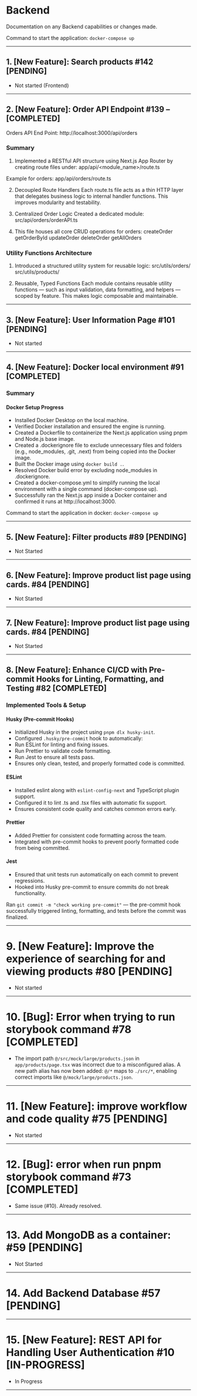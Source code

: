 # Backend

Documentation on any Backend capabilities or changes made.

Command to start the application: `docker-compose up`

---

## 1. [New Feature]: Search products #142 [PENDING]

- Not started (Frontend)

---

## 2. [New Feature]: Order API Endpoint #139 – [COMPLETED]

Orders API End Point: http://localhost:3000/api/orders

### Summary

1. Implemented a RESTful API structure using Next.js App Router by creating route files under: app/api/<module_name>/route.ts

Example for orders:
app/api/orders/route.ts

2. Decoupled Route Handlers
   Each route.ts file acts as a thin HTTP layer that delegates business logic to internal handler functions. This improves modularity and testability.

3. Centralized Order Logic
   Created a dedicated module: src/api/orders/orderAPI.ts

4. This file houses all core CRUD operations for orders:
   createOrder
   getOrderById
   updateOrder
   deleteOrder
   getAllOrders

### Utility Functions Architecture

1. Introduced a structured utility system for reusable logic:
   src/utils/orders/
   src/utils/products/

2. Reusable, Typed Functions
   Each module contains reusable utility functions — such as input validation, data formatting, and helpers — scoped by feature. This makes logic composable and maintainable.

---

## 3. [New Feature]: User Information Page #101 [PENDING]

- Not started

---

## 4. [New Feature]: Docker local environment #91 [COMPLETED]

### Summary

#### Docker Setup Progress

- Installed Docker Desktop on the local machine.
- Verified Docker installation and ensured the engine is running.
- Created a Dockerfile to containerize the Next.js application using pnpm and Node.js base image.
- Created a .dockerignore file to exclude unnecessary files and folders (e.g., node_modules, .git, .next) from being copied into the Docker image.
- Built the Docker image using `docker build .`.
- Resolved Docker build error by excluding node_modules in .dockerignore.
- Created a docker-compose.yml to simplify running the local environment with a single command (docker-compose up).
- Successfully ran the Next.js app inside a Docker container and confirmed it runs at http://localhost:3000.

Command to start the application in docker: `docker-compose up`

---

## 5. [New Feature]: Filter products #89 [PENDING]

- Not Started

---

## 6. [New Feature]: Improve product list page using cards. #84 [PENDING]

- Not Started

---

## 7. [New Feature]: Improve product list page using cards. #84 [PENDING]

- Not Started

---

## 8. [New Feature]: Enhance CI/CD with Pre-commit Hooks for Linting, Formatting, and Testing #82 [COMPLETED]

### Implemented Tools & Setup

#### Husky (Pre-commit Hooks)

- Initialized Husky in the project using `pnpm dlx husky-init`.
- Configured `.husky/pre-commit` hook to automatically:
- Run ESLint for linting and fixing issues.
- Run Prettier to validate code formatting.
- Run Jest to ensure all tests pass.
- Ensures only clean, tested, and properly formatted code is committed.

#### ESLint

- Installed eslint along with `eslint-config-next` and TypeScript plugin support.
- Configured it to lint .ts and .tsx files with automatic fix support.
- Ensures consistent code quality and catches common errors early.

#### Prettier

- Added Prettier for consistent code formatting across the team.
- Integrated with pre-commit hooks to prevent poorly formatted code from being committed.

#### Jest

- Ensured that unit tests run automatically on each commit to prevent regressions.
- Hooked into Husky pre-commit to ensure commits do not break functionality.

Ran `git commit -m "check working pre-commit"` — the pre-commit hook successfully triggered linting, formatting, and tests before the commit was finalized.

---

# 9. [New Feature]: Improve the experience of searching for and viewing products #80 [PENDING]

- Not started

---

# 10. [Bug]: Error when trying to run storybook command #78 [COMPLETED]

- The import path `@/src/mock/large/products.json` in `app/products/page.tsx` was incorrect due to a misconfigured alias. A new path alias has now been added: `@/*` maps to `./src/*`, enabling correct imports like `@/mock/large/products.json`.

---

# 11. [New Feature]: improve workflow and code quality #75 [PENDING]

- Not started

---

# 12. [Bug]: error when run pnpm storybook command #73 [COMPLETED]

- Same issue (#10). Already resolved.

---

# 13. Add MongoDB as a container:  #59 [PENDING]

- Not Started

---

# 14. Add Backend Database #57 [PENDING]

---
# 15. [New Feature]: REST API for Handling User Authentication #10 [IN-PROGRESS]
- In Progress

---